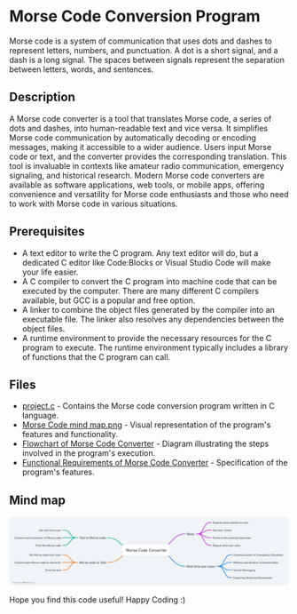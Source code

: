 <h1>Morse Code Conversion Program</h1>
<p>Morse code is a system of communication that uses dots and dashes to represent letters, numbers, and punctuation. A dot is a short signal, and a dash is a long signal. The spaces between signals represent the separation between letters, words, and sentences.</p>

<h2>Description</h2>
<p>A Morse code converter is a tool that translates Morse code, a series of dots and dashes, into human-readable text and vice versa. It simplifies Morse code communication by automatically decoding or encoding messages, making it accessible to a wider audience. Users input Morse code or text, and the converter provides the corresponding translation. This tool is invaluable in contexts like amateur radio communication, emergency signaling, and historical research. Modern Morse code converters are available as software applications, web tools, or mobile apps, offering convenience and versatility for Morse code enthusiasts and those who need to work with Morse code in various situations.</p>
<h2>Prerequisites</h2>
<ul>
<li>A text editor to write the C program. Any text editor will do, but a dedicated C editor like Code:Blocks or Visual Studio Code will make your life easier.</li>
<li>A C compiler to convert the C program into machine code that can be executed by the computer. There are many different C compilers available, but GCC is a popular and free option.</li>
<li>A linker to combine the object files generated by the compiler into an executable file. The linker also resolves any dependencies between the object files.</li>
<li>A runtime environment to provide the necessary resources for the C program to execute. The runtime environment typically includes a library of functions that the C program can call.</li>
</ul>
<h2>Files</h2>
<ul>
<li><a href="project.c" download>project.c</a> - Contains the Morse code conversion program written in C language.</li>
<li><a href="Morse%20Code%20mind%20map.png" target="_blank">Morse Code mind map.png</a> - Visual representation of the program's features and functionality.</li>
<li><a href="flowchart.png" target="_blank">Flowchart of Morse Code Converter</a> - Diagram illustrating the steps involved in the program's execution.</li>
<li><a href="functional-requirements.pdf" target="_blank">Functional Requirements of Morse Code Converter</a> - Specification of the program's features.</li>
</ul>
<h2>Mind map</h2>
<img src="https://github.com/Vineeth0102/mite/blob/main/Morse%20Code%20mind%20map.png"></img>
<p>Hope you find this code useful! Happy Coding :)</p>




